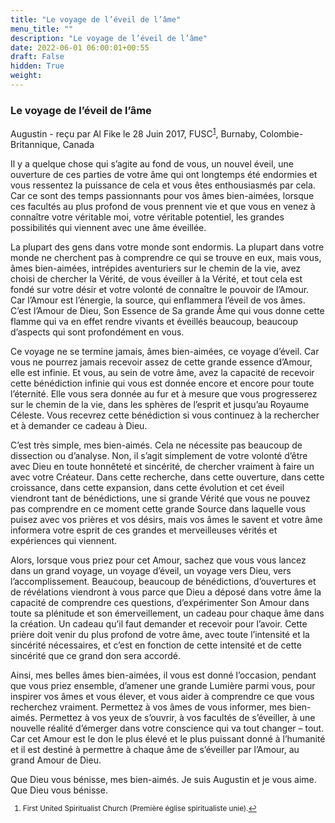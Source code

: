 ```yaml
---
title: "Le voyage de l’éveil de l’âme"
menu_title: ""
description: "Le voyage de l’éveil de l’âme"
date: 2022-06-01 06:00:01+00:55
draft: False
hidden: True
weight:
---
```

### Le voyage de l’éveil de l’âme

Augustin - reçu par Al Fike le 28 Juin 2017, FUSC<sup id=”a1”>[1](#f1)</sup>, Burnaby, Colombie-Britannique, Canada

Il y a quelque chose qui s’agite au fond de vous, un nouvel éveil, une ouverture de ces parties de votre âme qui ont longtemps été endormies et vous ressentez la puissance de cela et vous êtes enthousiasmés par cela. Car ce sont des temps passionnants pour vos âmes bien-aimées, lorsque ces facultés au plus profond de vous prennent vie et que vous en venez à connaître votre véritable moi, votre véritable potentiel, les grandes possibilités qui viennent avec une âme éveillée.

La plupart des gens dans votre monde sont endormis. La plupart dans votre monde ne cherchent pas à comprendre ce qui se trouve en eux, mais vous, âmes bien-aimées, intrépides aventuriers sur le chemin de la vie, avez choisi de chercher la Vérité, de vous éveiller à la Vérité, et tout cela est fondé sur votre désir et votre volonté de connaître le pouvoir de l’Amour. Car l’Amour est l’énergie, la source, qui enflammera l’éveil de vos âmes. C’est l’Amour de Dieu, Son Essence de Sa grande Âme qui vous donne cette flamme qui va en effet rendre vivants et éveillés beaucoup, beaucoup d’aspects qui sont profondément en vous.

Ce voyage ne se termine jamais, âmes bien-aimées, ce voyage d’éveil. Car vous ne pourrez jamais recevoir assez de cette grande essence d’Amour, elle est infinie. Et vous, au sein de votre âme, avez la capacité de recevoir cette bénédiction infinie qui vous est donnée encore et encore pour toute l’éternité. Elle vous sera donnée au fur et à mesure que vous progresserez sur le chemin de la vie, dans les sphères de l’esprit et jusqu’au Royaume Céleste. Vous recevrez cette bénédiction si vous continuez à la rechercher et à demander ce cadeau à Dieu.

C’est très simple, mes bien-aimés. Cela ne nécessite pas beaucoup de dissection ou d’analyse. Non, il s’agit simplement de votre volonté d’être avec Dieu en toute honnêteté et sincérité, de chercher vraiment à faire un avec votre Créateur. Dans cette recherche, dans cette ouverture, dans cette croissance, dans cette expansion, dans cette évolution et cet éveil viendront tant de bénédictions, une si grande Vérité que vous ne pouvez pas comprendre en ce moment cette grande Source dans laquelle vous puisez avec vos prières et vos désirs, mais vos âmes le savent et votre âme informera votre esprit de ces grandes et merveilleuses vérités et expériences qui viennent.

Alors, lorsque vous priez pour cet Amour, sachez que vous vous lancez dans un grand voyage, un voyage d’éveil, un voyage vers Dieu, vers l’accomplissement. Beaucoup, beaucoup de bénédictions, d’ouvertures et de révélations viendront à vous parce que Dieu a déposé dans votre âme la capacité de comprendre ces questions, d’expérimenter Son Amour dans toute sa plénitude et son émerveillement, un cadeau pour chaque âme dans la création. Un cadeau qu’il faut demander et recevoir pour l’avoir. Cette prière doit venir du plus profond de votre âme, avec toute l’intensité et la sincérité nécessaires, et c’est en fonction de cette intensité et de cette sincérité que ce grand don sera accordé.

Ainsi, mes belles âmes bien-aimées, il vous est donné l’occasion, pendant que vous priez ensemble, d’amener une grande Lumière parmi vous, pour inspirer vos âmes et vous élever, et vous aider à comprendre ce que vous recherchez vraiment. Permettez à vos âmes de vous informer, mes bien-aimés. Permettez à vos yeux de s’ouvrir, à vos facultés de s’éveiller, à une nouvelle réalité d’émerger dans votre conscience qui va tout changer – tout. Car cet Amour est le don le plus élevé et le plus puissant donné à l’humanité et il est destiné à permettre à chaque âme de s’éveiller par l’Amour, au grand Amour de Dieu.

Que Dieu vous bénisse, mes bien-aimés. Je suis Augustin et je vous aime. Que Dieu vous bénisse.
<small>

1. <large id=”f1”> First United Spiritualist Church (Première église spiritualiste unie).[↩](#a1)
